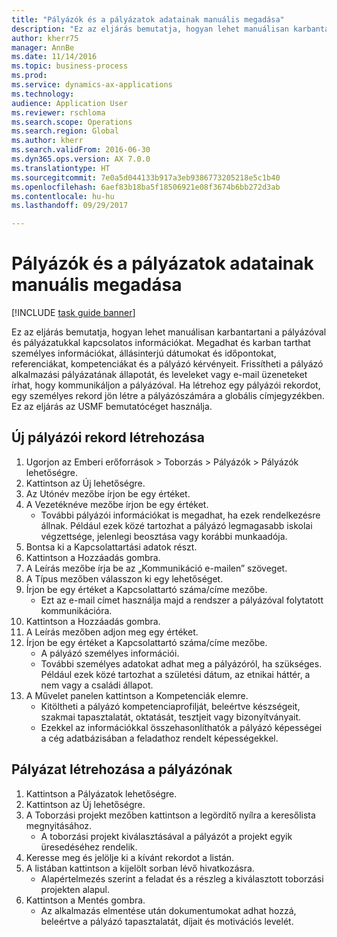 ```yaml
--- 
title: "Pályázók és a pályázatok adatainak manuális megadása"
description: "Ez az eljárás bemutatja, hogyan lehet manuálisan karbantartani a pályázóval és pályázatukkal kapcsolatos információkat."
author: kherr75
manager: AnnBe
ms.date: 11/14/2016
ms.topic: business-process
ms.prod: 
ms.service: dynamics-ax-applications
ms.technology: 
audience: Application User
ms.reviewer: rschloma
ms.search.scope: Operations
ms.search.region: Global
ms.author: kherr
ms.search.validFrom: 2016-06-30
ms.dyn365.ops.version: AX 7.0.0
ms.translationtype: HT
ms.sourcegitcommit: 7e0a5d044133b917a3eb9386773205218e5c1b40
ms.openlocfilehash: 6aef83b18ba5f18506921e08f3674b6bb272d3ab
ms.contentlocale: hu-hu
ms.lasthandoff: 09/29/2017

---
```

# <a name="enter-applicant-and-application-data-manually"></a>Pályázók és a pályázatok adatainak manuális megadása

[!INCLUDE [task guide banner](../../includes/task-guide-banner.md)]

Ez az eljárás bemutatja, hogyan lehet manuálisan karbantartani a pályázóval és pályázatukkal kapcsolatos információkat.   Megadhat és karban tarthat személyes információkat, állásinterjú dátumokat és időpontokat, referenciákat, kompetenciákat és a pályázó kérvényeit. Frissítheti a pályázó alkalmazási pályázatának állapotát, és leveleket vagy e-mail üzeneteket írhat, hogy kommunikáljon a pályázóval. Ha létrehoz egy pályázói rekordot, egy személyes rekord jön létre a pályázószámára a globális címjegyzékben.       Ez az eljárás az USMF bemutatócéget használja.


## <a name="create-a-new-applicant-record"></a>Új pályázói rekord létrehozása
1. Ugorjon az Emberi erőforrások > Toborzás > Pályázók > Pályázók lehetőségre.
2. Kattintson az Új lehetőségre.
3. Az Utónév mezőbe írjon be egy értéket.
4. A Vezetéknéve mezőbe írjon be egy értéket.
    * További pályázói információkat is megadhat, ha ezek rendelkezésre állnak. Például ezek közé tartozhat a pályázó legmagasabb iskolai végzettsége, jelenlegi beosztása vagy korábbi munkaadója.  
5. Bontsa ki a Kapcsolattartási adatok részt.
6. Kattintson a Hozzáadás gombra.
7. A Leírás mezőbe írja be az „Kommunikáció e-mailen” szöveget.
8. A Típus mezőben válasszon ki egy lehetőséget.
9. Írjon be egy értéket a Kapcsolattartó száma/címe mezőbe.
    * Ezt az e-mail címet használja majd a rendszer a pályázóval folytatott kommunikációra.  
10. Kattintson a Hozzáadás gombra.
11. A Leírás mezőben adjon meg egy értéket.
12. Írjon be egy értéket a Kapcsolattartó száma/címe mezőbe.
    * A pályázó személyes információi.  
    * További személyes adatokat adhat meg a pályázóról, ha szükséges. Például ezek közé tartozhat a születési dátum, az etnikai háttér, a nem vagy a családi állapot.  
13. A Művelet panelen kattintson a Kompetenciák elemre.
    * Kitöltheti a pályázó kompetenciaprofilját, beleértve készségeit, szakmai tapasztalatát, oktatását, tesztjeit vagy bizonyítványait.  
    * Ezekkel az információkkal összehasonlíthatók a pályázó képességei a cég adatbázisában a feladathoz rendelt képességekkel.   

## <a name="create-an-application-for-the-applicant"></a>Pályázat létrehozása a pályázónak
1. Kattintson a Pályázatok lehetőségre.
2. Kattintson az Új lehetőségre.
3. A Toborzási projekt mezőben kattintson a legördítő nyílra a keresőlista megnyitásához.
    * A toborzási projekt kiválasztásával a pályázót a projekt egyik üresedéséhez rendelik.  
4. Keresse meg és jelölje ki a kívánt rekordot a listán.
5. A listában kattintson a kijelölt sorban lévő hivatkozásra.
    * Alapértelmezés szerint a feladat és a részleg a kiválasztott toborzási projekten alapul.  
6. Kattintson a Mentés gombra.
    * Az alkalmazás elmentése után dokumentumokat adhat hozzá, beleértve a pályázó tapasztalatát, díjait és motivációs levelét.  


